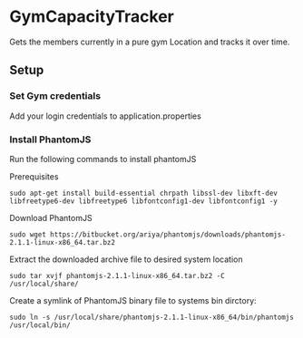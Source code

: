 # GymCapacityTracker
Gets the members currently in a pure gym Location and tracks it over time. 

## Setup

### Set Gym credentials
Add your login credentials to application.properties 

### Install PhantomJS
Run the following commands to install phantomJS

Prerequisites

`sudo apt-get install build-essential chrpath libssl-dev libxft-dev libfreetype6-dev libfreetype6 libfontconfig1-dev libfontconfig1 -y`

Download PhantomJS

`sudo wget https://bitbucket.org/ariya/phantomjs/downloads/phantomjs-2.1.1-linux-x86_64.tar.bz2`

Extract the downloaded archive file to desired system location

`sudo tar xvjf phantomjs-2.1.1-linux-x86_64.tar.bz2 -C /usr/local/share/`

Create a symlink of PhantomJS binary file to systems bin dirctory:

`sudo ln -s /usr/local/share/phantomjs-2.1.1-linux-x86_64/bin/phantomjs /usr/local/bin/`

